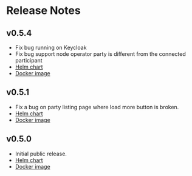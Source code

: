 # Release Notes

## v0.5.4

- Fix bug running on Keycloak
- Fix bug support node operator party is different from the connected participant
- [Helm chart](https://github.com/fivenorth-io/5n-dashboard/pkgs/container/helm%2F5n-dashboard/470480507?tag=0.5.4)
- [Docker image](https://github.com/fivenorth-io/5n-dashboard/pkgs/container/docker%2F5n-dashboard/470472024?tag=v0.5.4)

## v0.5.1

- Fix a bug on party listing page where load more button is broken.
- [Helm chart](https://github.com/orgs/fivenorth-io/packages/container/helm%2F5n-dashboard/467785723?tag=0.5.1)
- [Docker image](https://github.com/orgs/fivenorth-io/packages/container/docker%2F5n-dashboard/467787043?tag=v0.5.1)

## v0.5.0

- Initial public release.
- [Helm chart](https://github.com/orgs/fivenorth-io/packages/container/helm%2F5n-dashboard/467197912?tag=0.5.0)
- [Docker image](https://github.com/orgs/fivenorth-io/packages/container/docker%2F5n-dashboard/467197973?tag=v0.5.0)
